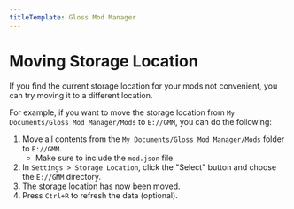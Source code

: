 ```yaml
---
titleTemplate: Gloss Mod Manager
---
```


# Moving Storage Location

If you find the current storage location for your mods not convenient, you can try moving it to a different location.

For example, if you want to move the storage location from `My Documents/Gloss Mod Manager/Mods` to `E://GMM`, you can do the following:

1. Move all contents from the `My Documents/Gloss Mod Manager/Mods` folder to `E://GMM`.
   - Make sure to include the `mod.json` file.
2. In `Settings > Storage Location`, click the "Select" button and choose the `E://GMM` directory.
3. The storage location has now been moved.
4. Press `Ctrl+R` to refresh the data (optional).